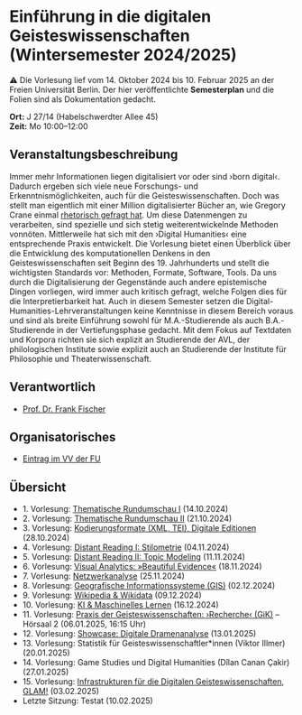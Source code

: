 # Einführung in die digitalen Geisteswissenschaften (Wintersemester 2024/2025)

:warning: Die Vorlesung lief vom 14. Oktober 2024 bis 10. Februar 2025 an der Freien Universität Berlin. Der hier veröffentlichte **Semesterplan** und die Folien sind als Dokumentation gedacht.

**Ort:** J 27/14 (Habelschwerdter Allee 45) \
**Zeit:** Mo 10:00–12:00

## Veranstaltungsbeschreibung

Immer mehr Informationen liegen digitalisiert vor oder sind ›born digital‹. Dadurch ergeben sich viele neue Forschungs- und Erkenntnismöglichkeiten, auch für die Geisteswissenschaften. Doch was stellt man eigentlich mit einer Million digitalisierter Bücher an, wie Gregory Crane einmal [rhetorisch gefragt hat](https://doi.org/10.1045/march2006-crane). Um diese Datenmengen zu verarbeiten, sind spezielle und sich stetig weiterentwickelnde Methoden vonnöten. Mittlerweile hat sich mit den ›Digital Humanities‹ eine entsprechende Praxis entwickelt. Die Vorlesung bietet einen Überblick über die Entwicklung des komputationellen Denkens in den Geisteswissenschaften seit Beginn des 19. Jahrhunderts und stellt die wichtigsten Standards vor: Methoden, Formate, Software, Tools. Da uns durch die Digitalisierung der Gegenstände auch andere epistemische Dingen vorliegen, wird immer auch kritisch gefragt, welche Folgen dies für die Interpretierbarkeit hat. Auch in diesem Semester setzen die Digital-Humanities-Lehrveranstaltungen keine Kenntnisse in diesem Bereich voraus und sind als breite Einführung sowohl für M.A.-Studierende als auch B.A.-Studierende in der Vertiefungsphase gedacht. Mit dem Fokus auf Textdaten und Korpora richten sie sich explizit an Studierende der AVL, der philologischen Institute sowie explizit auch an Studierende der Institute für Philosophie und Theaterwissenschaft.

## Verantwortlich

- [Prof. Dr. Frank Fischer](https://lehkost.github.io/)

## Organisatorisches

- [Eintrag im VV der FU](https://web.archive.org/web/20241227073640/https://www.fu-berlin.de/vv/de/lv/906756)

## Übersicht

- 1\. Vorlesung: [Thematische Rundumschau I](https://lehkost.github.io/slides/2024-10-14-einf-dh-rundumschau-1/index.html) (14.10.2024)
- 2\. Vorlesung: [Thematische Rundumschau II](https://lehkost.github.io/slides/2024-10-21-einf-dh-rundumschau-2/index.html) (21.10.2024)
- 3\. Vorlesung: [Kodierungsformate (XML, TEI), Digitale Editionen](https://lehkost.github.io/slides/2024-10-28-einf-dh-kodierung/index.html) (28.10.2024)
- 4\. Vorlesung: [Distant Reading I: Stilometrie](https://lehkost.github.io/slides/2024-11-04-einf-dh-stilometrie/index.html) (04.11.2024)
- 5\. Vorlesung: [Distant Reading II: Topic Modeling](https://lehkost.github.io/slides/2024-11-11-einf-dh-topic-modeling/index.html) (11.11.2024)
- 6\. Vorlesung: [Visual Analytics: »Beautiful Evidence«](https://lehkost.github.io/slides/2024-11-18-einf-dh-visual-analytics/index.html) (18.11.2024)
- 7\. Vorlesung: [Netzwerkanalyse](https://lehkost.github.io/slides/2024-11-25-einf-dh-netzwerkanalyse/index.html) (25.11.2024)
- 8\. Vorlesung: [Geografische Informationssysteme (GIS)](https://lehkost.github.io/slides/2024-12-02-einf-dh-gis/index.html) (02.12.2024)
- 9\. Vorlesung: [Wikipedia & Wikidata](https://lehkost.github.io/slides/2024-12-09-einf-dh-wiki/index.html) (09.12.2024)
- 10\. Vorlesung: [KI & Maschinelles Lernen](https://lehkost.github.io/slides/2024-12-16-einf-dh-ki/index.html) (16.12.2024)
- 11\. Vorlesung: [Praxis der Geisteswissenschaften: ›Recherche‹ (GiK)](https://lehkost.github.io/slides/2025-01-06-gik-recherche/index.html) – Hörsaal 2 (06.01.2025, 16:15 Uhr)
- 12\. Vorlesung: [Showcase: Digitale Dramenanalyse](https://lehkost.github.io/slides/2025-01-13-einf-dh-showcase/index.html) (13.01.2025)
- 13\. Vorlesung: Statistik für Geisteswissenschaftler\*innen (Viktor Illmer) (20.01.2025)
- 14\. Vorlesung: Game Studies und Digital Humanities (Dîlan Canan Çakir) (27.01.2025)
- 15\. Vorlesung: [Infrastrukturen für die Digitalen Geisteswissenschaften, GLAM!](https://lehkost.github.io/slides/2025-02-03-einf-dh-infra-glam/index.html) (03.02.2025)
- Letzte Sitzung: Testat (10.02.2025)

